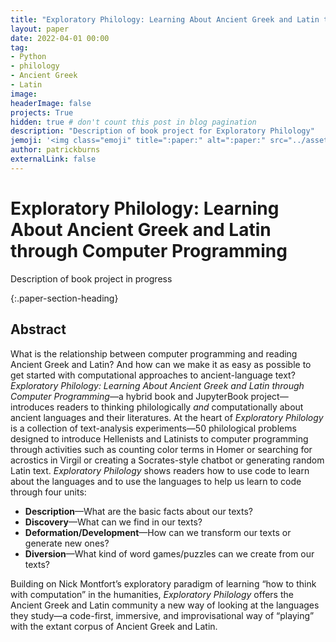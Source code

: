 ```yaml
---
title: "Exploratory Philology: Learning About Ancient Greek and Latin through Computer Programming"
layout: paper
date: 2022-04-01 00:00
tag:
- Python
- philology
- Ancient Greek
- Latin
image:
headerImage: false
projects: True
hidden: true # don't count this post in blog pagination
description: "Description of book project for Exploratory Philology"
jemoji: '<img class="emoji" title=":paper:" alt=":paper:" src="../assets/images/paper-icon.png" height="20" width="20" align="absmiddle">'
author: patrickburns
externalLink: false
---
```


# Exploratory Philology: Learning About Ancient Greek and Latin through Computer Programming
Description of book project in progress

{:.paper-section-heading}
## Abstract

What is the relationship between computer programming and reading Ancient Greek and Latin? And how can we make it as easy as possible to get started with computational approaches to ancient-language text? *Exploratory Philology: Learning About Ancient Greek and Latin through Computer Programming*—a hybrid book and JupyterBook project—introduces readers to thinking philologically *and* computationally about ancient languages and their literatures. At the heart of *Exploratory Philology* is a collection of text-analysis experiments—50 philological problems designed to introduce Hellenists and Latinists to computer programming through activities such as counting color terms in Homer or searching for acrostics in Virgil or creating a Socrates-style chatbot or generating random Latin text. *Exploratory Philology* shows readers how to use code to learn about the languages and to use the languages to help us learn to code through four units:  
- **Description**—What are the basic facts about our texts?  
- **Discovery**—What can we find in our texts?  
- **Deformation/Development**—How can we transform our texts or generate new ones?  
- **Diversion**—What kind of word games/puzzles can we create from our texts?  

Building on Nick Montfort’s exploratory paradigm of learning “how to think with computation” in the humanities, *Exploratory Philology* offers the Ancient Greek and Latin community a new way of looking at the languages they study—a code-first, immersive, and improvisational way of “playing” with the extant corpus of Ancient Greek and Latin.
